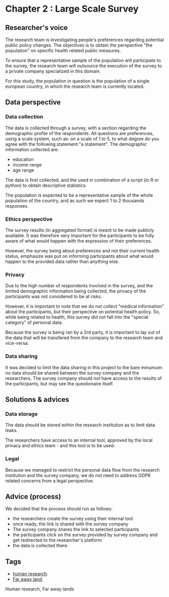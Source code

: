 # Chapter 2 : Large Scale Survey


## Researcher's voice

The research team is investigating people's preferences regarding potential public policy changes. The objectives is to obtain the perspective "the population" on specific health related public measures. 

To ensure that a representative sample of the population will participate to the survey, the research team will outsource the execution of the survey to a private company specialized in this domain. 

For this study, the population in question is the population of a single european country, in which the research team is currently located. 

## Data perspective

### Data collection

The data is collected through a survey, with a section regarding the demographic profile of the respondents. 
All questions are preferences, using a scale system, such as: on a scale of 1 to 5, to what degree do you agree with the following statement:"a statement". 
The demographic information collected are: 
- education
- income range
- age range

The data is first collected, and the used in combination of a script (in R or python) to obtain descriptive statistics. 

The population is expected to be a representative sample of the whole population of the country, and as such we expect 1 to 2 thousands responses. 


### Ethics perspective

The survey results (in aggregated format) is meant to be made publicly available. It was therefore very important for the participants to be fully aware of what would happen with the expression of their preferences. 

However, the survey being about preferences and not their current health status, emphasize was put on informing participants about what would happen to the provided data rather than anything else. 


### Privacy 

Due to the high number of respondents involved in the survey, and the limited demographic information being collected, the privacy of the participants was not considered to be at risks. 

However, it is important to note that we do not collect "medical information" about the participants, but their perspective on potential health policy. So, while being related to health, this survey did not fall into the "special category" of personal data. 

Because the survey is being ran by a 3rd party, it is important to lay out of the data that will be transfered from the company to the research team and vice-versa. 

### Data sharing

It was decided to limit the data sharing in this project to the bare minumum: no data should be shared between the survey company and the researchers. The survey company should not have access to the results of the participants, but may see the questionaire itself. 

## Solutions & advices

### Data storage
The data should be stored within the research institution as to limit data leaks. 

The researchers have access to an internal tool, approved by the local privacy and ethics team - and this tool is to be used. 

### Legal 

Because we managed to restrict the personal data flow from the research institution and the survey company, we do not need to address GDPR related concerns from a legal perspective. 

## Advice (process)

We decided that the process should run as follows: 
- the researchers create the survey using their internal tool
- once ready, the link is shared with the survey company
- The survey company shares the link to selected participants
- the participants click on the survey provided by survey company and get redirected to the researcher's platform
- the data is collected there. 



## Tags 
- [human research](https://nzr.github.io/DS-BOK/search.html?q=human+research).
- [Far away land](https://nzr.github.io/DS-BOK/search.html?q=far+away+land).

Human research, Far away lands
